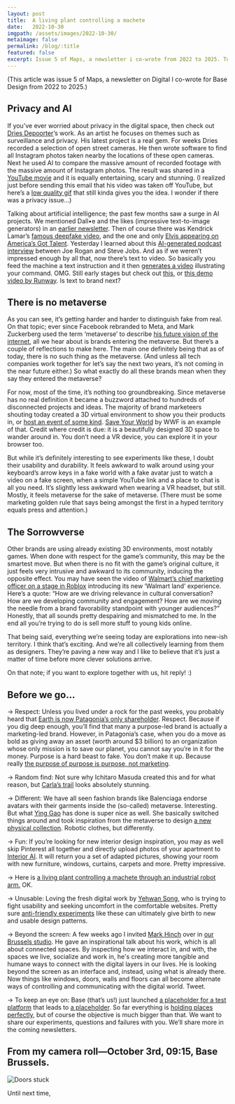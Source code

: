 ```yaml
---
layout: post
title:  A living plant controlling a machete
date:   2022-10-30
imgpath: /assets/images/2022-10-30/
metaimage: false
permalink: /blog/:title
featured: false
excerpt: Issue 5 of Maps, a newsletter i co-wrote from 2022 to 2025. Topic is the metaverse being the sorrowverse.
---
```


(This article was issue 5 of Maps, a newsletter on Digital I co-wrote for Base Design from 2022 to 2025.)

## Privacy and AI

If you’ve ever worried about privacy in the digital space, then check out [Dries Depoorter](https://driesdepoorter.be/)’s work. As an artist he focuses on themes such as surveillance and privacy. His latest project is a real gem. For weeks Dries recorded a selection of open street cameras. He then wrote software to find all Instagram photos taken nearby the locations of these open cameras. Next he used AI to compare the massive amount of recorded footage with the massive amount of Instagram photos. The result was shared in a [YouTube movie](https://driesdepoorter.be/thefollower/) and it is equally entertaining, scary and stunning. (I realized just before sending this email that his video was taken off YouTube, but here’s a [low quality gif](https://www.dailybits.be/wp-content/2022/09/The-Follower-Dries-Depoorter-04.gif) that still kinda gives you the idea. I wonder if there was a privacy issue...)

Talking about artificial intelligence; the past few months saw a surge in AI projects. We mentioned Dall•e and the likes (impressive text-to-image generators) in an [earlier newsletter](http://eepurl.com/h3psYj). Then of course there was Kendrick Lamar’s [famous deepfake video](https://www.youtube.com/watch?v=uAPUkgeiFVY), and the one and only [Elvis appearing on America’s Got Talent](https://www.youtube.com/watch?v=xsaPAXzoTUI). Yesterday I learned about this [AI-generated podcast interview](https://podcast.ai/) between Joe Rogan and Steve Jobs. And as if we weren’t impressed enough by all that, now there’s text to video. So basically you feed the machine a text instruction and it then [generates a video](https://imagen.research.google/video/) illustrating your command. OMG. Still early stages but check out [this](https://makeavideo.studio/), or [this demo video by Runway](https://twitter.com/runwayml/status/1568220303808991232?t=umrvaW6cqLl8-3AbJL6FFw&s=19). Is text to brand next?

## There is no metaverse

As you can see, it’s getting harder and harder to distinguish fake from real. On that topic; ever since Facebook rebranded to Meta, and Mark Zuckerberg used the term ‘metaverse’ to describe [his future vision of the internet](https://about.fb.com/news/2021/10/founders-letter/), all we hear about is brands entering the metaverse. But there’s a couple of reflections to make here. The main one definitely being that as of today, there is no such thing as the metaverse. (And unless all tech companies work together for let’s say the next two years, it’s not coming in the near future either.) So what exactly do all these brands mean when they say they entered the metaverse?

For now, most of the time, it’s nothing too groundbreaking. Since metaverse has no real definition it became a buzzword attached to hundreds of disconnected projects and ideas. The majority of brand marketeers shouting today created a 3D virtual environment to show you their products in, or [host an event of some kind](https://www.voguebusiness.com/events/register-to-the-vogue-business-metaverse-atelier-with-epic-games). [Save Your World](http://saveyour.world/) by WWF is an example of that. Credit where credit is due: it is a beautifully designed 3D space to wander around in. You don’t need a VR device, you can explore it in your browser too.

But while it’s definitely interesting to see experiments like these, I doubt their usability and durability. It feels awkward to walk around using your keyboard’s arrow keys in a fake world with a fake avatar just to watch a video on a fake screen, when a simple YouTube link and a place to chat is all you need. It’s slightly less awkward when wearing a VR headset, but still. Mostly, it feels metaverse for the sake of metaverse. (There must be some marketing golden rule that says being amongst the first in a hyped territory equals press and attention.)

## The Sorrowverse

Other brands are using already existing 3D environments, most notably games. When done with respect for the game’s community, this may be the smartest move. But when there is no fit with the game’s original culture, it just feels very intrusive and awkward to its community, inducing the opposite effect. You may have seen the video of [Walmart’s chief marketing officer on a stage in Roblox](https://www.youtube.com/watch?v=UpaUlpR6Gt0) introducing its new ‘Walmart land’ experience. Here’s a quote: “How are we driving relevance in cultural conversation? How are we developing community and engagement? How are we moving the needle from a brand favorability standpoint with younger audiences?” Honestly, that all sounds pretty despairing and mismatched to me. In the end all you’re trying to do is sell more stuff to young kids online.

That being said, everything we’re seeing today are explorations into new-ish territory. I think that’s exciting. And we’re all collectively learning from them as designers. They’re paving a new way and I like to believe that it’s just a matter of time before more clever solutions arrive.

On that note; if you want to explore together with us, hit reply! :)

## Before we go…

→ Respect: Unless you lived under a rock for the past weeks, you probably heard that [Earth is now Patagonia’s only shareholder](https://eu.patagonia.com/gb/en/ownership/). Respect. Because if you dig deep enough, you’ll find that many a purpose-led brand is actually a marketing-led brand. However, in Patagonia’s case, when you do a move as bold as giving away an asset (worth around $3 billion) to an organization whose only mission is to save our planet, you cannot say you’re in it for the money. Purpose is a hard beast to fake. You don’t make it up. Because really [the purpose of purpose is purpose, not marketing](https://www.marketingweek.com/patagonia-purpose-of-purpose/).

→ Random find: Not sure why Ichitaro Masuda created this and for what reason, but [Carla’s trail](https://carla-trail.vercel.app/) looks absolutely stunning.

→ Different: We have all seen fashion brands like Balenciaga endorse avatars with their garments inside the (so-called) metaverse. Interesting. But what [Ying Gao](http://yinggao.ca/2526/) has done is super nice as well. She basically switched things around and took inspiration from the metaverse to design [a new physical collection](http://yinggao.ca/2526/). Robotic clothes, but differently.

→ Fun: If you’re looking for new interior design inspiration, you may as well skip Pinterest all together and directly upload photos of your apartment to [Interior AI](https://interiorai.com/). It will return you a set of adapted pictures, showing your room with new furniture, windows, curtains, carpets and more. Pretty impressive.

→ Here is [a living plant controlling a machete through an industrial robot arm.](https://twitter.com/canneo2103145/status/1577159976266584066?s=12&t=0uuiPHY1jAjuBWplsItfsw) OK.

→ Unusable: Loving the fresh digital work by [Yehwan Song](https://www.instagram.com/yehwan.yen.song/), who is trying to fight usability and seeking uncomfort in the comfortable websites. Pretty sure [anti-friendly experiments](http://www.yhsong.com/) like these can ultimately give birth to new and usable design patterns.

→ Beyond the screen: A few weeks ago I invited [Mark Hinch](https://markhinch.com/) over in [our Brussels studio](https://www.basedesign.com/). He gave an inspirational talk about his work, which is all about connected spaces. By inspecting how we interact in, and with, the spaces we live, socialize and work in, he's creating more tangible and humane ways to connect with the digital layers in our lives. He is looking beyond the screen as an interface and, instead, using what is already there. Now things like windows, doors, walls and floors can all become alternate ways of controlling and communicating with the digital world. Tweet.

→ To keep an eye on: Base (that’s us!) just launched [a placeholder for a test platform](https://test.basedesign.com/) that leads to [a placeholder](https://www.instagram.com/base__test/). So far everything is [holding places perfectly](https://twitter.com/adamzea/status/1576946127378653185), but of course the objective is much bigger than that. We want to share our experiments, questions and failures with you. We’ll share more in the coming newsletters.

## From my camera roll—October 3rd, 09:15, Base Brussels.

![Doors stuck]({{site.baseurl}}{{page.imgpath}}door-stuck.png)

Until next time,  